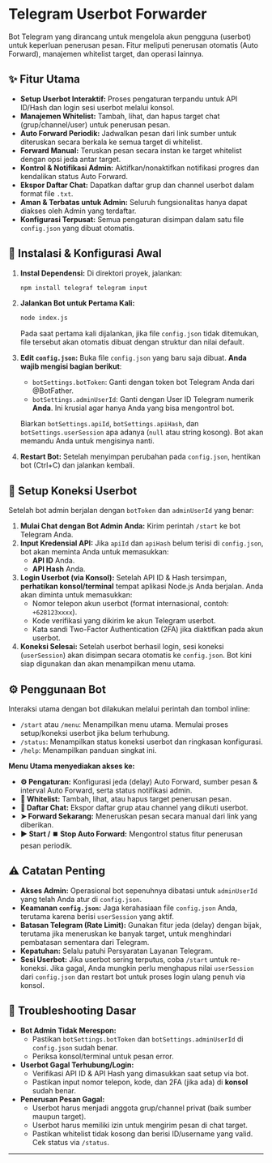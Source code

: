 # Telegram Userbot Forwarder

Bot Telegram yang dirancang untuk mengelola akun pengguna (userbot) untuk keperluan penerusan pesan. Fitur meliputi penerusan otomatis (Auto Forward), manajemen whitelist target, dan operasi lainnya.
## ✨ Fitur Utama

-   **Setup Userbot Interaktif:** Proses pengaturan terpandu untuk API ID/Hash dan login sesi userbot melalui konsol.
-   **Manajemen Whitelist:** Tambah, lihat, dan hapus target chat (grup/channel/user) untuk penerusan pesan.
-   **Auto Forward Periodik:** Jadwalkan pesan dari link sumber untuk diteruskan secara berkala ke semua target di whitelist.
-   **Forward Manual:** Teruskan pesan secara instan ke target whitelist dengan opsi jeda antar target.
-   **Kontrol & Notifikasi Admin:** Aktifkan/nonaktifkan notifikasi progres dan kendalikan status Auto Forward.
-   **Ekspor Daftar Chat:** Dapatkan daftar grup dan channel userbot dalam format file `.txt`.
-   **Aman & Terbatas untuk Admin:** Seluruh fungsionalitas hanya dapat diakses oleh Admin yang terdaftar.
-   **Konfigurasi Terpusat:** Semua pengaturan disimpan dalam satu file `config.json` yang dibuat otomatis.

## 🚀 Instalasi & Konfigurasi Awal

1.  **Instal Dependensi:**
    Di direktori proyek, jalankan:
    ```bash
    npm install telegraf telegram input
    ```

2.  **Jalankan Bot untuk Pertama Kali:**
    ```bash
    node index.js
    ```
    Pada saat pertama kali dijalankan, jika file `config.json` tidak ditemukan, file tersebut akan otomatis dibuat dengan struktur dan nilai default.

3.  **Edit `config.json`:**
    Buka file `config.json` yang baru saja dibuat. **Anda wajib mengisi bagian berikut**:
    -   `botSettings.botToken`: Ganti dengan token bot Telegram Anda dari @BotFather.
    -   `botSettings.adminUserId`: Ganti dengan User ID Telegram numerik **Anda**. Ini krusial agar hanya Anda yang bisa mengontrol bot.

    Biarkan `botSettings.apiId`, `botSettings.apiHash`, dan `botSettings.userSession` apa adanya (`null` atau string kosong). Bot akan memandu Anda untuk mengisinya nanti.

4.  **Restart Bot:**
    Setelah menyimpan perubahan pada `config.json`, hentikan bot (Ctrl+C) dan jalankan kembali.

## 🤖 Setup Koneksi Userbot

Setelah bot admin berjalan dengan `botToken` dan `adminUserId` yang benar:

1.  **Mulai Chat dengan Bot Admin Anda:** Kirim perintah `/start` ke bot Telegram Anda.
2.  **Input Kredensial API:** Jika `apiId` dan `apiHash` belum terisi di `config.json`, bot akan meminta Anda untuk memasukkan:
    -   **API ID** Anda.
    -   **API Hash** Anda.
3.  **Login Userbot (via Konsol):** Setelah API ID & Hash tersimpan, **perhatikan konsol/terminal** tempat aplikasi Node.js Anda berjalan. Anda akan diminta untuk memasukkan:
    -   Nomor telepon akun userbot (format internasional, contoh: `+628123xxxx`).
    -   Kode verifikasi yang dikirim ke akun Telegram userbot.
    -   Kata sandi Two-Factor Authentication (2FA) jika diaktifkan pada akun userbot.
4.  **Koneksi Selesai:** Setelah userbot berhasil login, sesi koneksi (`userSession`) akan disimpan secara otomatis ke `config.json`. Bot kini siap digunakan dan akan menampilkan menu utama.

## ⚙️ Penggunaan Bot

Interaksi utama dengan bot dilakukan melalui perintah dan tombol inline:

-   `/start` atau `/menu`: Menampilkan menu utama. Memulai proses setup/koneksi userbot jika belum terhubung.
-   `/status`: Menampilkan status koneksi userbot dan ringkasan konfigurasi.
-   `/help`: Menampilkan panduan singkat ini.

**Menu Utama menyediakan akses ke:**

-   **⚙️ Pengaturan:** Konfigurasi jeda (delay) Auto Forward, sumber pesan & interval Auto Forward, serta status notifikasi admin.
-   **🎯 Whitelist:** Tambah, lihat, atau hapus target penerusan pesan.
-   **📂 Daftar Chat:** Ekspor daftar grup atau channel yang diikuti userbot.
-   **➤ Forward Sekarang:** Meneruskan pesan secara manual dari link yang diberikan.
-   **▶️ Start / ⏹️ Stop Auto Forward:** Mengontrol status fitur penerusan pesan periodik.

## ⚠️ Catatan Penting

-   **Akses Admin:** Operasional bot sepenuhnya dibatasi untuk `adminUserId` yang telah Anda atur di `config.json`.
-   **Keamanan `config.json`:** Jaga kerahasiaan file `config.json` Anda, terutama karena berisi `userSession` yang aktif.
-   **Batasan Telegram (Rate Limit):** Gunakan fitur jeda (delay) dengan bijak, terutama jika meneruskan ke banyak target, untuk menghindari pembatasan sementara dari Telegram.
-   **Kepatuhan:** Selalu patuhi Persyaratan Layanan Telegram.
-   **Sesi Userbot:** Jika userbot sering terputus, coba `/start` untuk re-koneksi. Jika gagal, Anda mungkin perlu menghapus nilai `userSession` dari `config.json` dan restart bot untuk proses login ulang penuh via konsol.

## 🐛 Troubleshooting Dasar

-   **Bot Admin Tidak Merespon:**
    -   Pastikan `botSettings.botToken` dan `botSettings.adminUserId` di `config.json` sudah benar.
    -   Periksa konsol/terminal untuk pesan error.
-   **Userbot Gagal Terhubung/Login:**
    -   Verifikasi API ID & API Hash yang dimasukkan saat setup via bot.
    -   Pastikan input nomor telepon, kode, dan 2FA (jika ada) di **konsol** sudah benar.
-   **Penerusan Pesan Gagal:**
    -   Userbot harus menjadi anggota grup/channel privat (baik sumber maupun target).
    -   Userbot harus memiliki izin untuk mengirim pesan di chat target.
    -   Pastikan whitelist tidak kosong dan berisi ID/username yang valid. Cek status via `/status`.

---
